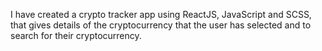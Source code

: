 I have created a crypto tracker app using ReactJS, JavaScript and SCSS, that gives details of the cryptocurrency that the user has selected and to search for their cryptocurrency. 
